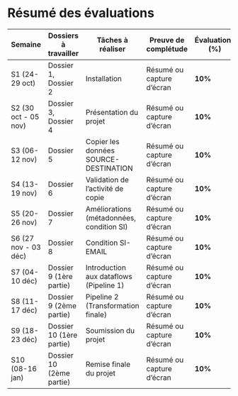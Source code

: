 # **Résumé des évaluations**

| Semaine | Dossiers à travailler | Tâches à réaliser | Preuve de complétude | Évaluations (%) |
|---------|-----------------------|-------------------|----------------------|-----------------|
| S1 (24-29 oct) | Dossier 1, Dossier 2 | Installation | Résumé ou capture d’écran | **10%** |
| S2 (30 oct - 05 nov) | Dossier 3, Dossier 4 | Présentation du projet | Résumé ou capture d’écran | **10%** |
| S3 (06-12 nov) | Dossier 5 | Copier les données SOURCE-DESTINATION | Résumé ou capture d’écran | **10%** |
| S4 (13-19 nov) | Dossier 6 | Validation de l’activité de copie | Résumé ou capture d’écran | **10%** |
| S5 (20-26 nov) | Dossier 7 | Améliorations (métadonnées, condition SI) | Résumé ou capture d’écran | **10%** |
| S6 (27 nov - 03 déc) | Dossier 8 | Condition SI-EMAIL | Résumé ou capture d’écran | **10%** |
| S7 (04-10 déc) | Dossier 9 (1ère partie) | Introduction aux dataflows (Pipeline 1) | Résumé ou capture d’écran | **10%** |
| S8 (11-17 déc) | Dossier 9 (2ème partie) | Pipeline 2 (Transformation finale) | Résumé ou capture d’écran | **10%** |
| S9 (18-23 déc) | Dossier 10 (1ère partie) | Soumission du projet | Résumé ou capture d’écran | **10%** |
| S10 (08-16 jan) | Dossier 10 (2ème partie) | Remise finale du projet | Résumé ou capture d’écran | **10%** |

